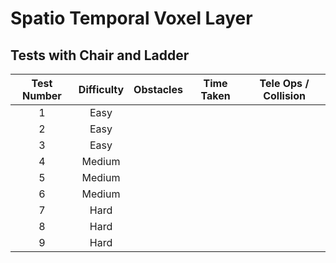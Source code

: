 # Spatio Temporal Voxel Layer
## Tests with Chair and Ladder



| Test Number | Difficulty | Obstacles | Time Taken | Tele Ops / Collision |
| :-----------: | :----------: | :---------: | :----------: | :--------------------: |
| 1           | Easy       |           |            |                      |  
| 2           | Easy       |           |            |                      |  
| 3           | Easy       |           |            |                      |  
| 4           | Medium     |           |            |                      |  
| 5           | Medium     |           |            |                      |  
| 6           | Medium     |           |            |                      |  
| 7           | Hard       |           |            |                      |  
| 8           | Hard       |           |            |                      |  
| 9           | Hard       |           |            |                      |  